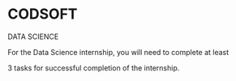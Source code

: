 # CODSOFT
DATA SCIENCE

For the Data Science internship, you will need to complete at least

3 tasks for successful completion of the internship.
